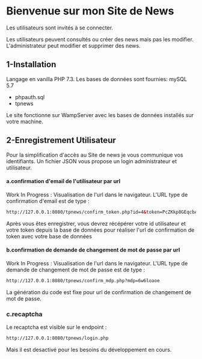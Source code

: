 # Bienvenue sur mon Site de News

Les utilisateurs sont invités à se connecter.

Les utilisateurs peuvent consultés ou créer des news mais pas les modifier. 
L'administrateur peut modifier et supprimer des news.

## 1-Installation

Langage en vanilla PHP 7.3.
Les bases de données sont fournies: mySQL 5.7
  - phpauth.sql
  - tpnews

Le site fonctionne sur WampServer avec les bases de données installés sur votre machine.

## 2-Enregistrement Utilisateur

Pour la simplification d'accès au Site de news je vous communique vos identifiants.
Un fichier JSON vous propose un login administrateur et utilisateur.

#### a.confirmation d'email de l'utilisateur par url
Work In Progress : Visualisation de l'url dans le navigateur.
L'URL type de confirmation d'email est de type :
```html
http://127.0.0.1:8080/tpnews/confirm_token.php?id=4&token=PcZKkp8GEqcbAwcZFNhxwKcgw2jjY78V6nZoMAlyzJ18QrQuNvHHCHPxmMgX
```
Après vous êtes enregistrer, vous devrez récépérer votre id utilisateur et votre token depuis la base de données pour réaliser l'url de confirmation de token avec votre base de données

#### b.confirmation de demande de changement de mot de passe par url
Work In Progress : Visualisation de l'url dans le navigateur.
L'URL type de demande de changement de mot de passe est de type :
```html
http://127.0.0.1:8080/tpnews/confirm_mdp.php?mdp=6w6loaoe
```
La génération du code est fixe pour url de confirmation de changement de mot de passe.

### c.recaptcha
Le recaptcha est visible sur le endpoint :
```html
http://127.0.0.1:8080/tpnews/login.php
```
Mais il est desactivé pour les besoins du développement en cours.


